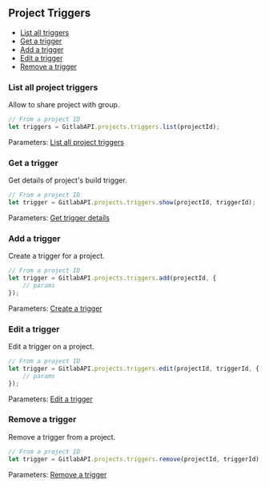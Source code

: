 ## Project Triggers

* [List all triggers](#list-all-triggers)
* [Get a trigger](#get-a-trigger)
* [Add a trigger](#add-a-trigger)
* [Edit a trigger](#edit-a-trigger)
* [Remove a trigger](#edit-a-trigger)

### List all project triggers

Allow to share project with group.

```javascript
// From a project ID
let triggers = GitlabAPI.projects.triggers.list(projectId);
```
Parameters: [List all project triggers](https://github.com/gitlabhq/gitlabhq/blob/master/doc/api/pipeline_triggers.md#list-project-triggers)

### Get a trigger

Get details of project's build trigger.

```javascript
// From a project ID
let trigger = GitlabAPI.projects.triggers.show(projectId, triggerId);
```
Parameters: [Get trigger details](https://github.com/gitlabhq/gitlabhq/blob/master/doc/api/pipeline_triggers.md#get-trigger-details)

### Add a trigger

Create a trigger for a project.

```javascript
// From a project ID
let trigger = GitlabAPI.projects.triggers.add(projectId, {
	// params
});
```
Parameters: [Create a trigger](https://github.com/gitlabhq/gitlabhq/blob/master/doc/api/pipeline_triggers.md#create-a-project-trigger)

### Edit a trigger

Edit a trigger on a project.

```javascript
// From a project ID
let trigger = GitlabAPI.projects.triggers.edit(projectId, triggerId, {
	// params
});
```
Parameters: [Edit a trigger](https://github.com/gitlabhq/gitlabhq/blob/master/doc/api/pipeline_triggers.md#update-a-project-trigger)

### Remove a trigger

Remove a trigger from a project.

```javascript
// From a project ID
let trigger = GitlabAPI.projects.triggers.remove(projectId, triggerId);
```
Parameters: [Remove a trigger](https://github.com/gitlabhq/gitlabhq/blob/master/doc/api/pipeline_triggers.md#remove-a-project-trigger)
